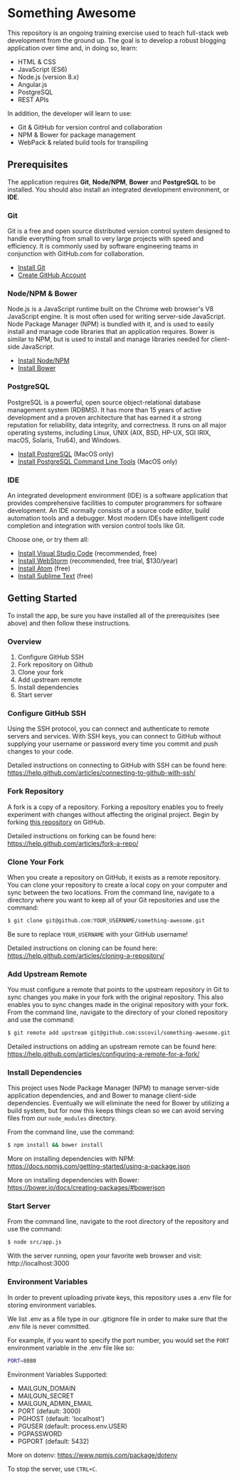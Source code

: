 # Something Awesome

This repository is an ongoing training exercise used to teach full-stack web development from the ground up. The goal is to develop a robust blogging application over time and, in doing so, learn:

* HTML & CSS
* JavaScript (ES6)
* Node.js (version 8.x)
* Angular.js
* PostgreSQL
* REST APIs

In addition, the developer will learn to use:

* Git & GitHub for version control and collaboration
* NPM & Bower for package management
* WebPack & related build tools for transpiling

## Prerequisites

The application requires **Git**, **Node/NPM**, **Bower** and **PostgreSQL** to be installed. You should also install an integrated development environment, or **IDE**.

### Git

Git is a free and open source distributed version control system designed to handle everything from small to very large projects with speed and efficiency. It is commonly used by software engineering teams in conjunction with GitHub.com for collaboration.

* [Install Git](https://git-scm.com/book/en/v2/Getting-Started-Installing-Git)
* [Create GitHub Account](https://github.com/join)

### Node/NPM & Bower

Node.js is a JavaScript runtime built on the Chrome web browser's V8 JavaScript engine. It is most often used for writing server-side JavaScript. Node Package Manager (NPM) is bundled with it, and is used to easily install and manage code libraries that an application requires. Bower is similar to NPM, but is used to install and manage libraries needed for client-side JavaScript.

* [Install Node/NPM](https://nodejs.org/en/download/)
* [Install Bower](https://bower.io/#install-bower)

### PostgreSQL

PostgreSQL is a powerful, open source object-relational database management system (RDBMS). It has more than 15 years of active development and a proven architecture that has earned it a strong reputation for reliability, data integrity, and correctness. It runs on all major operating systems, including Linux, UNIX (AIX, BSD, HP-UX, SGI IRIX, macOS, Solaris, Tru64), and Windows.

* [Install PostgreSQL](http://postgresapp.com/) (MacOS only)
* [Install PostgreSQL Command Line Tools](http://postgresapp.com/documentation/cli-tools.html) (MacOS only)

### IDE

An integrated development environment (IDE) is a software application that provides comprehensive facilities to computer programmers for software development. An IDE normally consists of a source code editor, build automation tools and a debugger. Most modern IDEs have intelligent code completion and integration with version control tools like Git.

Choose one, or try them all:

* [Install Visual Studio Code](https://code.visualstudio.com/) (recommended, free)
* [Install WebStorm](https://www.jetbrains.com/webstorm/) (recommended, free trial, $130/year)
* [Install Atom](https://atom.io/) (free)
* [Install Sublime Text](https://www.sublimetext.com/) (free)

## Getting Started

To install the app, be sure you have installed all of the prerequisites (see above) and then follow these instructions.

### Overview

1. Configure GitHub SSH
1. Fork repository on Github
1. Clone your fork
1. Add upstream remote
1. Install dependencies
1. Start server

### Configure GitHub SSH

Using the SSH protocol, you can connect and authenticate to remote servers and services. With SSH keys, you can connect to GitHub without supplying your username or password every time you commit and push changes to your code.

Detailed instructions on connecting to GitHub with SSH can be found here:
https://help.github.com/articles/connecting-to-github-with-ssh/

### Fork Repository

A fork is a copy of a repository. Forking a repository enables you to freely experiment with changes without affecting the original project. Begin by forking [this repository](https://github.com/sscovil/something-awesome) on GitHub.

Detailed instructions on forking can be found here:
https://help.github.com/articles/fork-a-repo/

### Clone Your Fork

When you create a repository on GitHub, it exists as a remote repository. You can clone your repository to create a local copy on your computer and sync between the two locations. From the command line, navigate to a directory where you want to keep all of your Git repositories and use the command:

```bash
$ git clone git@github.com:YOUR_USERNAME/something-awesome.git
```

Be sure to replace `YOUR_USERNAME` with your GitHub username!

Detailed instructions on cloning can be found here:
https://help.github.com/articles/cloning-a-repository/

### Add Upstream Remote

You must configure a remote that points to the upstream repository in Git to sync changes you make in your fork with the original repository. This also enables you to sync changes made in the original repository with your fork. From the command line, navigate to the directory of your cloned repository and use the command:

```bash
$ git remote add upstream git@github.com:sscovil/something-awesome.git
```

Detailed instructions on adding an upstream remote can be found here:
https://help.github.com/articles/configuring-a-remote-for-a-fork/

### Install Dependencies

This project uses Node Package Manager (NPM) to manage server-side application dependencies, and and Bower to manage client-side dependencies. Eventually we will eliminate the need for Bower by utilizing a build system, but for now this keeps things clean so we can avoid serving files from our `node_modules` directory.

From the command line, use the command:

```bash
$ npm install && bower install
```

More on installing dependencies with NPM:
https://docs.npmjs.com/getting-started/using-a-package.json

More on installing dependencies with Bower:
https://bower.io/docs/creating-packages/#bowerjson

### Start Server

From the command line, navigate to the root directory of the repository and use the command:

```bash
$ node src/app.js
```

With the server running, open your favorite web browser and visit:
http://localhost:3000

### Environment Variables

In order to prevent uploading private keys, this repository uses a .env file for storing environment variables.

We list .env as a file type in our .gitignore file in order to make sure that the .env file is never committed.

For example, if you want to specify the port number, you would set the `PORT` environment variable in the .env file like so:

```bash
PORT=8080
```

Environment Variables Supported:
* MAILGUN_DOMAIN
* MAILGUN_SECRET
* MAILGUN_ADMIN_EMAIL
* PORT (default: 3000)
* PGHOST (default: 'localhost')
* PGUSER (default: process.env.USER)
* PGPASSWORD
* PGPORT (default: 5432)


More on dotenv:
https://www.npmjs.com/package/dotenv

To stop the server, use `CTRL+C`.
